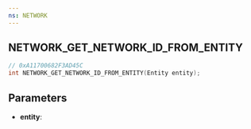 ```yaml
---
ns: NETWORK
---
```

## NETWORK_GET_NETWORK_ID_FROM_ENTITY

```c
// 0xA11700682F3AD45C
int NETWORK_GET_NETWORK_ID_FROM_ENTITY(Entity entity);
```

## Parameters
* **entity**:
